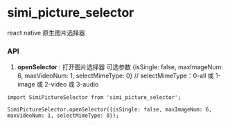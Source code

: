 # simi_picture_selector

react native 原生图片选择器

### API

1. **openSelector** : 打开图片选择器 可选参数 {isSingle: false, maxImageNum: 6, maxVideoNum: 1, selectMimeType: 0} // selectMimeType：0-all 或 1-image 或 2-video 或 3-audio


```
import SimiPictureSelector from 'simi_picture_selector';

SimiPictureSelector.openSelector({isSingle: false, maxImageNum: 6, maxVideoNum: 1, selectMimeType: 0});
```




